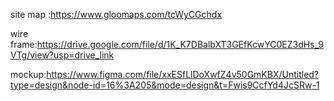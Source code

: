 site map :https://www.gloomaps.com/tcWyCGchdx

wire frame:https://drive.google.com/file/d/1K_K7DBalbXT3GEfKcwYC0EZ3dHs_9VTg/view?usp=drive_link

mockup:https://www.figma.com/file/xxESfLlDoXwfZ4v50GmKBX/Untitled?type=design&node-id=16%3A205&mode=design&t=Fwis9CcfYd4JcSRw-1
